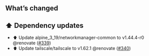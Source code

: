 ## What’s changed

## ⬆️ Dependency updates

- ⬆️ Update alpine_3_19/networkmanager-common to v1.44.4-r0 @renovate ([#339](https://github.com/hassio-addons/addon-tailscale/pull/339))
- ⬆️ Update tailscale/tailscale to v1.62.1 @renovate ([#340](https://github.com/hassio-addons/addon-tailscale/pull/340))
